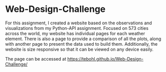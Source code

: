 # Web-Design-Challenge
For this assignment, I created a website based on the observations and visualizations from my Python-API assignment. Focused on 573 cities across the world, my website has individual pages for each weather element. There is also a page to provide a comparison of all the plots, along with another page to present the data used to build them. Additionally, the website is size responsive so that it can be viewed on any device easily.

The page can be accessed at https://tebohl.github.io/Web-Design-Challenge/